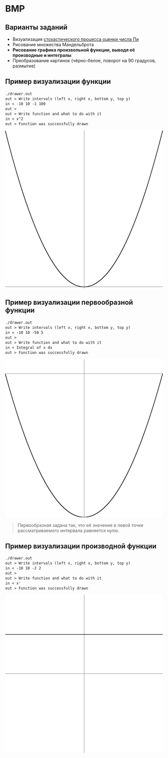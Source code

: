 # BMP

## Варианты заданий

* Визуализация [стохастического процесса оценки числа Пи](../PI-Estimation)
* Рисование множества Мандельброта
* **Рисование графика произвольной функции, выводя её производные и интегралы**
* Преобразование картинок (чёрно-белое, поворот на 90 градусов, размытие)

## Пример визуализации функции

```
./drawer.out
out > Write intervals (left x, right x, bottom y, top y)
in < -10 10 -1 100
out > 
out > Write function and what to do with it
in < x^2
out > Function was successfully drawn
```

![image](examples/function.bmp)

## Пример визуализации первообразной функции

```
./drawer.out
out > Write intervals (left x, right x, bottom y, top y)
in < -10 10 -50 5
out > 
out > Write function and what to do with it
in < Integral of x dx
out > Function was successfully drawn
```

![image](examples/antiderivative.bmp)

> Первообразная задана так, что её значение в левой точке рассматриваемого интервала равняется нулю.

## Пример визуализации производной функции

```
./drawer.out
out > Write intervals (left x, right x, bottom y, top y)
in < -10 10 -2 2
out > 
out > Write function and what to do with it
in < x'
out > Function was successfully drawn
```

![image](examples/derivative.bmp)

